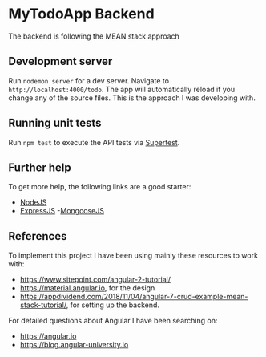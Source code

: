 # MyTodoApp Backend

The backend is following the MEAN stack approach

## Development server

Run `nodemon server` for a dev server. Navigate to `http://localhost:4000/todo`. The app will automatically reload if you change any of the source files. This is the approach I was developing with.

## Running unit tests

Run `npm test` to execute the API tests via [Supertest](https://github.com/visionmedia/supertest).

## Further help

To get more help, the following links are a good starter:
- [NodeJS](https://nodejs.org/en/)
- [ExpressJS](https://expressjs.com/)
-[MongooseJS](https://mongoosejs.com/)

## References
To implement this project I have been using mainly these resources to work with:
* https://www.sitepoint.com/angular-2-tutorial/
* https://material.angular.io, for the design
* https://appdividend.com/2018/11/04/angular-7-crud-example-mean-stack-tutorial/, for setting up the backend.

For detailed questions about Angular I have been searching on:
* https://angular.io
* https://blog.angular-university.io
